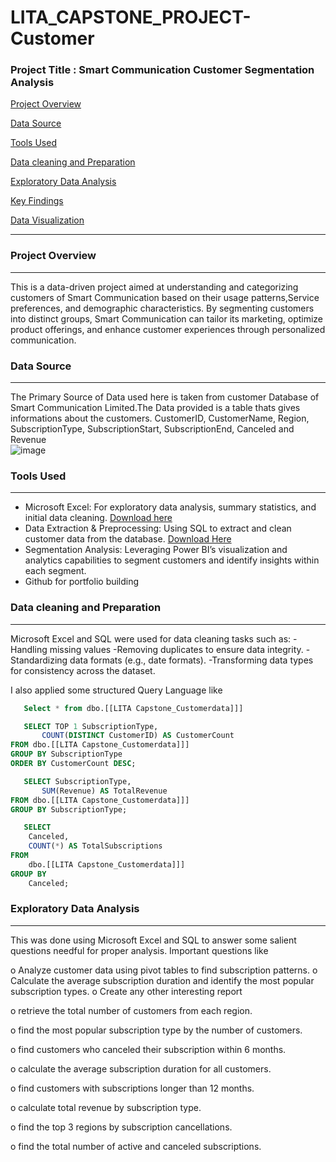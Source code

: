 # LITA_CAPSTONE_PROJECT-Customer

###  Project Title : Smart Communication Customer Segmentation Analysis

[Project Overview](#Project-Overview)

[Data Source](#Data-Source)

[Tools Used](#Tools-Used)

[Data cleaning and Preparation](#Data-cleaning-and-Preparation)

[Exploratory Data Analysis](#Exploratory-Data-Analysis)

[Key Findings](#Key-Findings)

[Data Visualization](#Data-Visualization)

---
###  Project Overview
---
This is a data-driven project aimed at understanding and categorizing customers of Smart Communication based on their usage patterns,Service preferences, and demographic characteristics. By segmenting customers into distinct groups, Smart Communication can tailor its marketing, optimize product offerings, and enhance customer experiences through personalized communication.

###  Data Source
---
The Primary Source of Data used here is taken from customer Database of Smart Communication Limited.The Data provided is a table thats gives informations about the customers.
CustomerID,	CustomerName,	Region,	SubscriptionType,	SubscriptionStart,	SubscriptionEnd,	Canceled and Revenue	
![image](https://github.com/user-attachments/assets/43921a21-7e5c-4da9-bf35-a3e9b2526427)

###  Tools Used
---
- Microsoft Excel: For exploratory data analysis, summary statistics, and initial data cleaning.
   [Download here](https://1drv.ms/x/c/a7c3aecf7c2c74b7/EeAOvisv5DNEjzCCV82C-FQB6oBdZX01oafZ_V36Su7STw?e=8TP0Cx)
- Data Extraction & Preprocessing: Using SQL to extract and clean customer data from the database.
   [Download Here](https://1drv.ms/u/c/a7c3aecf7c2c74b7/ERZUG-x2swRGk7QZfJMaIPABJayToqHN4GjG9qDa7qQTKA?e=oBIXdf)
- Segmentation Analysis: Leveraging Power BI’s visualization and analytics capabilities to segment customers and identify insights within each segment.
- Github for portfolio building

###  Data cleaning and Preparation
---
Microsoft Excel and SQL were used for data cleaning tasks such as:
 -Handling missing values
 -Removing duplicates to ensure data integrity.
 -Standardizing data formats (e.g., date formats).
 -Transforming data types for consistency across the dataset.

I also applied some structured Query Language like

```Sql
   Select * from dbo.[[LITA Capstone_Customerdata]]]

   SELECT TOP 1 SubscriptionType, 
       COUNT(DISTINCT CustomerID) AS CustomerCount
FROM dbo.[[LITA Capstone_Customerdata]]]
GROUP BY SubscriptionType
ORDER BY CustomerCount DESC;

   SELECT SubscriptionType, 
       SUM(Revenue) AS TotalRevenue
FROM dbo.[[LITA Capstone_Customerdata]]]
GROUP BY SubscriptionType;

   SELECT 
    Canceled, 
    COUNT(*) AS TotalSubscriptions
FROM 
    dbo.[[LITA Capstone_Customerdata]]]
GROUP BY 
    Canceled;
```

###  Exploratory Data Analysis
---
This was done using Microsoft Excel and SQL to answer some salient questions needful for proper analysis. Important questions like

 o Analyze customer data using pivot tables to find subscription patterns.
 o Calculate the average subscription duration and identify the most popular 
   subscription types.
 o Create any other interesting report

 o retrieve the total number of customers from each region.
 
 o find the most popular subscription type by the number of customers.
 
 o find customers who canceled their subscription within 6 months.
 
 o calculate the average subscription duration for all customers.
 
 o find customers with subscriptions longer than 12 months.
 
 o calculate total revenue by subscription type.
 
 o find the top 3 regions by subscription cancellations. 
 
 o find the total number of active and canceled subscriptions.
